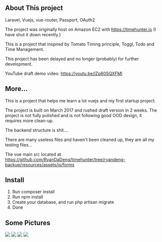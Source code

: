 
## About This project

Laravel, Vuejs, vue-router, Passport, OAuth2

The project was originally host on Amazon EC2 with https://timehunter.io (I have shut it down recently.)

This is a project that inspired by Tomato Timing principle, Toggl, Todo and Time Management.

This project has been delayed and no longer (probably) for further development.

YouTube draft demo video: https://youtu.be/lZp60SQXFMI

## More...
This is a project that helps me learn a lot vuejs and my first startup project.

The project is built on March 2017 and rushed draft version in 2 weeks. The project is not fully polished and is not following good OOD design, it requires more clean-up.

The backend structure is shit....

There are many useless files and haven't been cleaned up, they are all my testing files...

The vue main src located at https://github.com/RyanDaDeng/timehunter/tree/ryandeng-backup/resources/assets/js/forms

## Install

1. Run composer install
2. Run npm install
3. Create your database, and run php artisan migrate
4. Done

## Some Pictures

<img src="https://github.com/RyanDaDeng/timehunter/blob/master/1.jpg" />

<img src="https://github.com/RyanDaDeng/timehunter/blob/master/4.jpg" />

<img src="https://github.com/RyanDaDeng/timehunter/blob/master/2.jpg" />

<img src="https://github.com/RyanDaDeng/timehunter/blob/master/3.jpg" />
